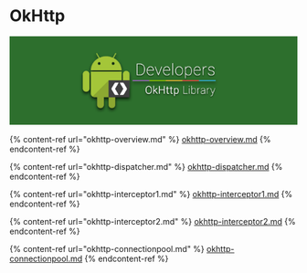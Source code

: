 # OkHttp

![](<../../../.gitbook/assets/image (25).png>)

{% content-ref url="okhttp-overview.md" %}
[okhttp-overview.md](okhttp-overview.md)
{% endcontent-ref %}

{% content-ref url="okhttp-dispatcher.md" %}
[okhttp-dispatcher.md](okhttp-dispatcher.md)
{% endcontent-ref %}

{% content-ref url="okhttp-interceptor1.md" %}
[okhttp-interceptor1.md](okhttp-interceptor1.md)
{% endcontent-ref %}

{% content-ref url="okhttp-interceptor2.md" %}
[okhttp-interceptor2.md](okhttp-interceptor2.md)
{% endcontent-ref %}

{% content-ref url="okhttp-connectionpool.md" %}
[okhttp-connectionpool.md](okhttp-connectionpool.md)
{% endcontent-ref %}
